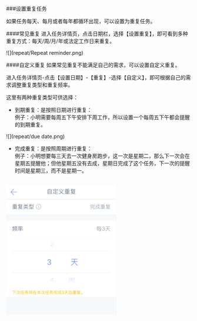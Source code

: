 ###设置重复任务

如果任务每天、每月或者每年都循环出现，可以设置为重复任务。


####常见重复
进入任务详情页，点击日期栏，选择【设置重复】，即可看到多种重复方式：每天/周/月/年或法定工作日来重复。

![](repeat/Repeat reminder.png)

####自定义重复
如果常见重复不能满足自己的需求，可以设置自定义重复。

进入任务详情页-点击【设置日期】-【重复】-选择【自定义】，即可根据自己的需求调整重复类型和重复频率。

这里有两种重复类型可供选择：

* 到期重复：是按照日期进行重复：
<br >例子：小明需要每周五下午安排下周工作，所以设置一个每周五下午都会提醒的到期重复。

![](repeat/due date.png)

* 完成重复：是按照周期进行重复：
<br >例子：小明想要每三天去一次健身房跑步，这一次是星期二，那么下一次会在星期五提醒他；但他星期五没有去成，星期日完成了这个任务，下一次的提醒时间是星期三，而不是星期一。

<br ><img src="../images/images_ios2.6/image4222.PNG" title="完成重复" width="300" />
